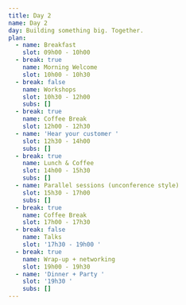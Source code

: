 ```yaml
---
title: Day 2
name: Day 2
day: Building something big. Together.
plan:
  - name: Breakfast
    slot: 09h00 - 10h00
  - break: true
    name: Morning Welcome
    slot: 10h00 - 10h30
  - break: false
    name: Workshops
    slot: 10h30 - 12h00
    subs: []
  - break: true
    name: Coffee Break
    slot: 12h00 - 12h30
  - name: 'Hear your customer '
    slot: 12h30 - 14h00
    subs: []
  - break: true
    name: Lunch & Coffee
    slot: 14h00 - 15h30
    subs: []
  - name: Parallel sessions (unconference style)
    slot: 15h30 - 17h00
    subs: []
  - break: true
    name: Coffee Break
    slot: 17h00 - 17h30
  - break: false
    name: Talks
    slot: '17h30 - 19h00 '
  - break: true
    name: Wrap-up + networking
    slot: 19h00 - 19h30
  - name: 'Dinner + Party '
    slot: '19h30 '
    subs: []
---
```


